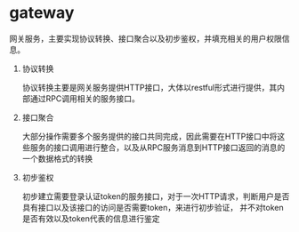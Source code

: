 # gateway

网关服务，主要实现协议转换、接口聚合以及初步鉴权，并填充相关的用户权限信息。

1. 协议转换

   协议转换主要是网关服务提供HTTP接口，大体以restful形式进行提供，其内部通过RPC调用相关的服务接口。

2. 接口聚合

   大部分操作需要多个服务提供的接口共同完成，因此需要在HTTP接口中将这些服务的接口调用进行整合，以及从RPC服务消息到HTTP接口返回的消息的一个数据格式的转换

3. 初步鉴权

   初步建立需要登录认证token的服务接口，对于一次HTTP请求，判断用户是否具有接口以及该接口的访问是否需要token，来进行初步验证， 并不对token是否有效以及token代表的信息进行鉴定